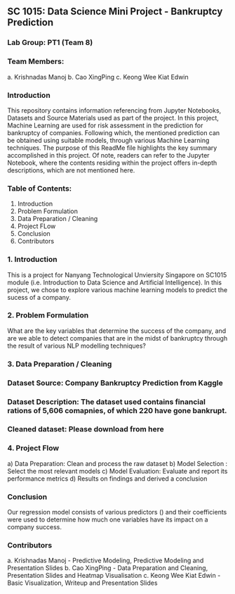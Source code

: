 ## SC 1015: Data Science Mini Project - Bankruptcy Prediction

### Lab Group: PT1 (Team 8)

### Team Members: 

a.  Krishnadas Manoj
b.  Cao XingPing
c.  Keong Wee Kiat Edwin

### Introduction

This repository contains information referencing from Jupyter Notebooks, Datasets and Source Materials used as part of the project. In this project, Machine Learning are used for risk assessment in the prediction for bankruptcy of companies. Following which, the mentioned prediction can be obtained using suitable models, through various Machine Learning techniques. The purpose of this ReadMe file highlights the key summary accomplished in this project. Of note, readers can refer to the Jupyter Notebook, where the contents residing within the project offers in-depth descriptions, which are not mentioned here.

### Table of Contents:

1.  Introduction
2.  Problem Formulation
3.  Data Preparation / Cleaning
4.  Project FLow
5.  Conclusion
6.  Contributors

### 1.  Introduction

This is a project for Nanyang Technological Unviersity Singapore on SC1015 module (i.e. Introduction to Data Science and Artificial Intelligence). In this project, we chose to explore various machine learning models to predict the sucess of a company. 

### 2.  Problem Formulation

What are the key variables that determine the success of the company, and are we able to detect companies that are in the midst of bankruptcy through the result of various NLP modelling techniques?

### 3.  Data Preparation / Cleaning

### Dataset Source: Company Bankruptcy Prediction from Kaggle

### Dataset Description: The dataset used contains financial rations of 5,606 comapnies, of which 220 have gone bankrupt.

### Cleaned dataset: Please download from here

### 4.  Project Flow

a)  Data Preparation: Clean and process the raw dataset
b)  Model Selection : Select the most relevant models
c)  Model Evaluation: Evaluate and report its performance metrics
d)  Results on findings and derived a conclusion

### Conclusion

Our regression model consists of various predictors () and their coefficients were used to determine how much one variables have its impact on a company success.

### Contributors

a.  Krishnadas Manoj - Predictive Modeling, Predictive Modeling and Presentation Slides
b.  Cao XingPing - Data Preparation and Cleaning, Presentation Slides and Heatmap Visualisation
c.  Keong Wee Kiat Edwin - Basic Visualization, Writeup and Presentation Slides
